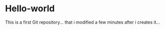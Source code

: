 # Hello-world
This is a first Git repository...
that i modified a few minutes after i creates it...
